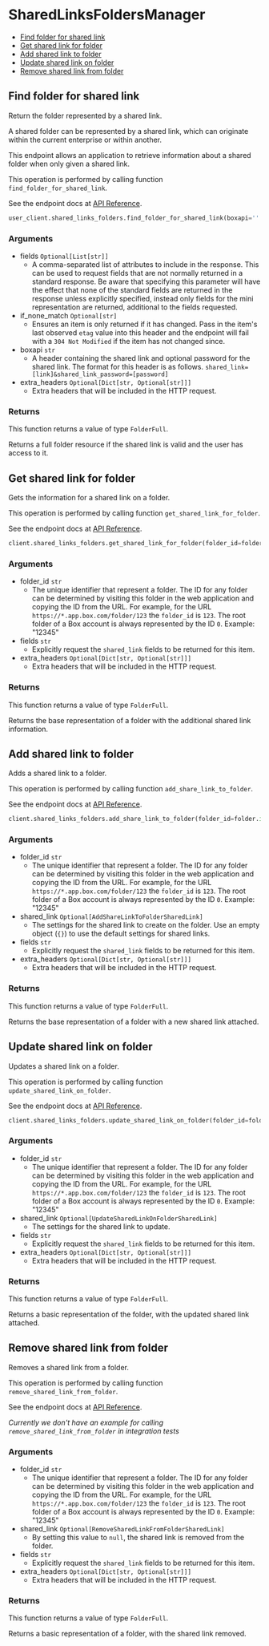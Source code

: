 # SharedLinksFoldersManager

- [Find folder for shared link](#find-folder-for-shared-link)
- [Get shared link for folder](#get-shared-link-for-folder)
- [Add shared link to folder](#add-shared-link-to-folder)
- [Update shared link on folder](#update-shared-link-on-folder)
- [Remove shared link from folder](#remove-shared-link-from-folder)

## Find folder for shared link

Return the folder represented by a shared link.

A shared folder can be represented by a shared link,
which can originate within the current enterprise or within another.

This endpoint allows an application to retrieve information about a
shared folder when only given a shared link.

This operation is performed by calling function `find_folder_for_shared_link`.

See the endpoint docs at
[API Reference](https://developer.box.com/reference/get-shared-items-folders/).

<!-- sample get_shared_items#folders -->

```python
user_client.shared_links_folders.find_folder_for_shared_link(boxapi=''.join(['shared_link=', folder_from_api.shared_link.url, '&shared_link_password=incorrectPassword']))
```

### Arguments

- fields `Optional[List[str]]`
  - A comma-separated list of attributes to include in the response. This can be used to request fields that are not normally returned in a standard response. Be aware that specifying this parameter will have the effect that none of the standard fields are returned in the response unless explicitly specified, instead only fields for the mini representation are returned, additional to the fields requested.
- if_none_match `Optional[str]`
  - Ensures an item is only returned if it has changed. Pass in the item's last observed `etag` value into this header and the endpoint will fail with a `304 Not Modified` if the item has not changed since.
- boxapi `str`
  - A header containing the shared link and optional password for the shared link. The format for this header is as follows. `shared_link=[link]&shared_link_password=[password]`
- extra_headers `Optional[Dict[str, Optional[str]]]`
  - Extra headers that will be included in the HTTP request.

### Returns

This function returns a value of type `FolderFull`.

Returns a full folder resource if the shared link is valid and
the user has access to it.

## Get shared link for folder

Gets the information for a shared link on a folder.

This operation is performed by calling function `get_shared_link_for_folder`.

See the endpoint docs at
[API Reference](https://developer.box.com/reference/get-folders-id-get-shared-link/).

<!-- sample get_folders_id#get_shared_link -->

```python
client.shared_links_folders.get_shared_link_for_folder(folder_id=folder.id, fields='shared_link')
```

### Arguments

- folder_id `str`
  - The unique identifier that represent a folder. The ID for any folder can be determined by visiting this folder in the web application and copying the ID from the URL. For example, for the URL `https://*.app.box.com/folder/123` the `folder_id` is `123`. The root folder of a Box account is always represented by the ID `0`. Example: "12345"
- fields `str`
  - Explicitly request the `shared_link` fields to be returned for this item.
- extra_headers `Optional[Dict[str, Optional[str]]]`
  - Extra headers that will be included in the HTTP request.

### Returns

This function returns a value of type `FolderFull`.

Returns the base representation of a folder with the
additional shared link information.

## Add shared link to folder

Adds a shared link to a folder.

This operation is performed by calling function `add_share_link_to_folder`.

See the endpoint docs at
[API Reference](https://developer.box.com/reference/put-folders-id-add-shared-link/).

<!-- sample put_folders_id#add_shared_link -->

```python
client.shared_links_folders.add_share_link_to_folder(folder_id=folder.id, shared_link=AddShareLinkToFolderSharedLink(access=AddShareLinkToFolderSharedLinkAccessField.OPEN.value, password='Secret123@'), fields='shared_link')
```

### Arguments

- folder_id `str`
  - The unique identifier that represent a folder. The ID for any folder can be determined by visiting this folder in the web application and copying the ID from the URL. For example, for the URL `https://*.app.box.com/folder/123` the `folder_id` is `123`. The root folder of a Box account is always represented by the ID `0`. Example: "12345"
- shared_link `Optional[AddShareLinkToFolderSharedLink]`
  - The settings for the shared link to create on the folder. Use an empty object (`{}`) to use the default settings for shared links.
- fields `str`
  - Explicitly request the `shared_link` fields to be returned for this item.
- extra_headers `Optional[Dict[str, Optional[str]]]`
  - Extra headers that will be included in the HTTP request.

### Returns

This function returns a value of type `FolderFull`.

Returns the base representation of a folder with a new shared
link attached.

## Update shared link on folder

Updates a shared link on a folder.

This operation is performed by calling function `update_shared_link_on_folder`.

See the endpoint docs at
[API Reference](https://developer.box.com/reference/put-folders-id-update-shared-link/).

<!-- sample put_folders_id#update_shared_link -->

```python
client.shared_links_folders.update_shared_link_on_folder(folder_id=folder.id, shared_link=UpdateSharedLinkOnFolderSharedLink(access=UpdateSharedLinkOnFolderSharedLinkAccessField.COLLABORATORS.value), fields='shared_link')
```

### Arguments

- folder_id `str`
  - The unique identifier that represent a folder. The ID for any folder can be determined by visiting this folder in the web application and copying the ID from the URL. For example, for the URL `https://*.app.box.com/folder/123` the `folder_id` is `123`. The root folder of a Box account is always represented by the ID `0`. Example: "12345"
- shared_link `Optional[UpdateSharedLinkOnFolderSharedLink]`
  - The settings for the shared link to update.
- fields `str`
  - Explicitly request the `shared_link` fields to be returned for this item.
- extra_headers `Optional[Dict[str, Optional[str]]]`
  - Extra headers that will be included in the HTTP request.

### Returns

This function returns a value of type `FolderFull`.

Returns a basic representation of the folder, with the updated shared
link attached.

## Remove shared link from folder

Removes a shared link from a folder.

This operation is performed by calling function `remove_shared_link_from_folder`.

See the endpoint docs at
[API Reference](https://developer.box.com/reference/put-folders-id-remove-shared-link/).

_Currently we don't have an example for calling `remove_shared_link_from_folder` in integration tests_

### Arguments

- folder_id `str`
  - The unique identifier that represent a folder. The ID for any folder can be determined by visiting this folder in the web application and copying the ID from the URL. For example, for the URL `https://*.app.box.com/folder/123` the `folder_id` is `123`. The root folder of a Box account is always represented by the ID `0`. Example: "12345"
- shared_link `Optional[RemoveSharedLinkFromFolderSharedLink]`
  - By setting this value to `null`, the shared link is removed from the folder.
- fields `str`
  - Explicitly request the `shared_link` fields to be returned for this item.
- extra_headers `Optional[Dict[str, Optional[str]]]`
  - Extra headers that will be included in the HTTP request.

### Returns

This function returns a value of type `FolderFull`.

Returns a basic representation of a folder, with the shared link removed.
